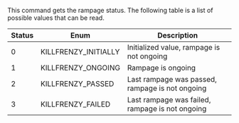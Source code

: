 This command gets the rampage status. The following table is a list of possible values that can be read.

| Status | Enum | Description                                     |
| ------ | ----------------------------------------------- | ----------------------------------------------- |
| 0      | KILLFRENZY_INITIALLY                            | Initialized value, rampage is not ongoing       |
| 1      | KILLFRENZY_ONGOING                              | Rampage is ongoing                              |
| 2      | KILLFRENZY_PASSED                               | Last rampage was passed, rampage is not ongoing |
| 3      | KILLFRENZY_FAILED                               | Last rampage was failed, rampage is not ongoing |
